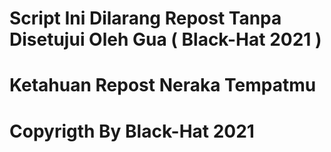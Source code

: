 # Script Ini Dilarang Repost Tanpa Disetujui Oleh Gua ( Black-Hat 2021 )
# Ketahuan Repost Neraka Tempatmu
# Copyrigth By Black-Hat 2021
